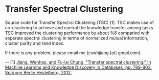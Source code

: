 # Transfer Spectral Clustering

Source code for Transfer Spectral Clustering (TSC) [1]. TSC makes use of co-clustering to achieve and control the knowledge transfer among tasks. TSC improved the clustering performance by about %6 comparied with seperate spectral clustering in terms of normalized mutual information, cluster purity and rand index.

If there is any problem, please email me (cswhjiang [at] gmail.com).

--
[1] [Jiang, Wenhao, and Fu-lai Chung. "Transfer spectral clustering." In Machine Learning and Knowledge Discovery in Databases, pp. 789-803. Springer Berlin Heidelberg, 2012.](http://link.springer.com/chapter/10.1007%2F978-3-642-33486-3_50)
